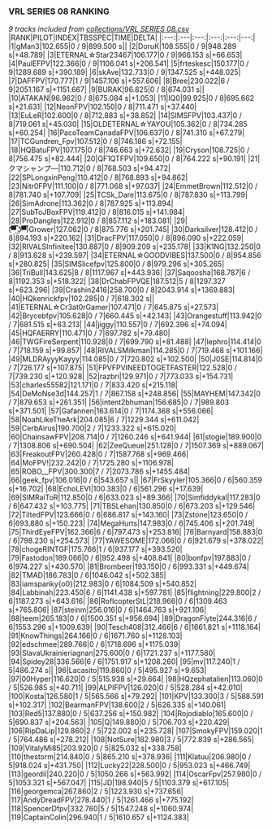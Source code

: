 ### VRL SERIES 08 RANKING
*9 tracks included from [collections/VRL SERIES 08.csv](/collections/VRL%20SERIES%2008.csv)*
|RANK|PILOT|INDEX|TBSSPEC|TIME|DELTA|
|:---:|:---|:---:|:---:|:---:|---:|
|1|gMan3|102.655|0 / 9|899.500 s||
|2|DoruK|108.555|0 / 9|948.289 s|+48.789|
|3|ETERNAL☆Star23467|106.177|0 / 9|966.153 s|+66.653|
|4|PaulEFPV|122.366|0 / 9|1106.041 s|+206.541|
|5|frteskesc|150.177|0 / 9|1289.689 s|+390.189|
|6|skAve|132.733|0 / 9|1347.525 s|+448.025|
|7|DAFFPV|170.777|1 / 9|1457.106 s|+557.606|
|8|Bree|230.022|6 / 9|2051.167 s|+1151.667|
|9|BURAK|96.825|0 / 8|674.031 s||
|10|ATAKAN|96.962|0 / 8|675.084 s|+1.053|
|11|IQ0|99.925|0 / 8|695.662 s|+21.631|
|12|NeonFPV|102.150|0 / 8|711.471 s|+37.440|
|13|EuLeR|102.600|0 / 8|712.883 s|+38.852|
|14|SIMSFPV|103.437|0 / 8|719.061 s|+45.030|
|15|OLDETERNAL☆YAYOU|105.362|0 / 8|734.285 s|+60.254|
|16|PacoTeamCanadaFPV|106.637|0 / 8|741.310 s|+67.279|
|17|TCGundren_Fpv|107.512|0 / 8|746.186 s|+72.155|
|18|HQBatuFPV|107.175|0 / 8|746.663 s|+72.632|
|19|Cryson|108.725|0 / 8|756.475 s|+82.444|
|20|QF1QTFPV|109.650|0 / 8|764.222 s|+90.191|
|21|クマシャンプ―|110.712|0 / 8|768.503 s|+94.472|
|22|SPLongxinPeng|110.412|0 / 8|768.893 s|+94.862|
|23|Nitr0FPV|111.100|0 / 8|771.068 s|+97.037|
|24|EmmetBrown|112.512|0 / 8|781.740 s|+107.709|
|25|TCSk_Dare|113.675|0 / 8|787.830 s|+113.799|
|26|SimAdrone|113.362|0 / 8|787.925 s|+113.894|
|27|SubToJBoxFPV|119.412|0 / 8|816.015 s|+141.984|
|28|ProDangles|122.912|0 / 8|857.112 s|+183.081|
|29|(͡▀̿̿ ͜ʖ͡▀̿̿)Grower|127.062|0 / 8|875.776 s|+201.745|
|30|Darksilver|128.412|0 / 8|894.193 s|+220.162|
|31|DracFPV|117.050|0 / 8|896.090 s|+222.059|
|32|RIVALSInfinitee|130.887|0 / 8|909.209 s|+235.178|
|33|K1NG|132.250|0 / 8|913.628 s|+239.597|
|34|ETERNAL☆GOODVIBES|137.500|0 / 8|954.856 s|+280.825|
|35|SIMSlicefpv|125.800|0 / 8|979.296 s|+305.265|
|36|TriBull|143.625|8 / 8|1117.967 s|+443.936|
|37|Saqoosha|168.787|6 / 8|1192.353 s|+518.322|
|38|DrChabFPVQE|187.512|5 / 8|1297.327 s|+623.296|
|39|Crashin2416|258.700|0 / 8|2043.914 s|+1369.883|
|40|HQkenrickfpv|102.285|0 / 7|618.302 s||
|41|ETERNAL☆Cr3at0rGamer|107.471|0 / 7|645.875 s|+27.573|
|42|Brycebfpv|105.628|0 / 7|660.445 s|+42.143|
|43|Orangestuff|113.942|0 / 7|681.515 s|+63.213|
|44|jiggy|110.557|0 / 7|692.396 s|+74.094|
|45|HQFAERRY|110.471|0 / 7|697.782 s|+79.480|
|46|TWGFireSerpent|110.928|0 / 7|699.790 s|+81.488|
|47|lephro|114.414|0 / 7|718.159 s|+99.857|
|48|RIVALSMilkman|114.285|0 / 7|719.468 s|+101.166|
|49|MLDRAyyyKayyy|114.085|0 / 7|720.802 s|+102.500|
|50|J0SE|114.814|0 / 7|726.177 s|+107.875|
|51|FPVFPVINEEDTOGETFASTER|122.528|0 / 7|739.230 s|+120.928|
|52|razbri|129.971|0 / 7|773.033 s|+154.731|
|53|charles55582|121.171|0 / 7|833.420 s|+215.118|
|54|DeMoNse3d|144.257|1 / 7|867.158 s|+248.856|
|55|MAYHEM|147.342|0 / 7|879.653 s|+261.351|
|56|intent2bhuman|156.685|0 / 7|989.803 s|+371.501|
|57|Gafannen|163.614|0 / 7|1174.368 s|+556.066|
|58|NoahLikeTheArk|204.085|6 / 7|1229.344 s|+611.042|
|59|CerbAirus|190.700|2 / 7|1233.322 s|+615.020|
|60|ChainsawFPV|208.714|0 / 7|1260.246 s|+641.944|
|61|stogie|189.900|0 / 7|1308.806 s|+690.504|
|62|ZeeQueue|251.128|0 / 7|1507.369 s|+889.067|
|63|FreakoutFPV|260.428|0 / 7|1587.768 s|+969.466|
|64|MoFPV!|232.242|0 / 7|1725.280 s|+1106.978|
|65|ROBO__FPV|300.300|7 / 7|2073.786 s|+1455.484|
|66|geek_fpv|106.016|0 / 6|543.657 s||
|67|FrSkyyler|105.366|0 / 6|560.359 s|+16.702|
|68|EchoLEVI|100.383|0 / 6|561.296 s|+17.639|
|69|SIMRaiToR|112.850|0 / 6|633.023 s|+89.366|
|70|Simfiddykal|117.283|0 / 6|647.432 s|+103.775|
|71|TBSLehan|130.850|0 / 6|673.203 s|+129.546|
|72|TiltedFPV|123.666|0 / 6|686.817 s|+143.160|
|73|Zstone|123.650|0 / 6|693.880 s|+150.223|
|74|MegaHurts|147.983|0 / 6|745.406 s|+201.749|
|75|ThirdEyeFPV|162.366|6 / 6|797.473 s|+253.816|
|76|Barnyard|158.883|0 / 6|798.230 s|+254.573|
|77|YAWESOME|172.066|0 / 6|921.679 s|+378.022|
|78|chogeRINTGF|175.766|1 / 6|937.177 s|+393.520|
|79|Fastodon|189.066|0 / 6|952.498 s|+408.841|
|80|bonfpv|197.883|0 / 6|974.227 s|+430.570|
|81|Brombeer|193.150|0 / 6|993.331 s|+449.674|
|82|TMAD|186.783|0 / 6|1046.042 s|+502.385|
|83|iamspanky{o0}|212.983|0 / 6|1084.509 s|+540.852|
|84|Labbinah|223.450|6 / 6|1141.438 s|+597.781|
|85|flightning|229.800|2 / 6|1187.273 s|+643.616|
|86|RoflcopterStL|218.966|0 / 6|1309.463 s|+765.806|
|87|steinm|256.016|0 / 6|1464.763 s|+921.106|
|88|teem|265.183|0 / 6|1500.351 s|+956.694|
|89|DragonFlyte|244.316|6 / 6|1553.296 s|+1009.639|
|90|Tesch408|312.466|6 / 6|1661.821 s|+1118.164|
|91|KnowThings|264.166|0 / 6|1671.760 s|+1128.103|
|92|edschmee|289.766|0 / 6|1718.696 s|+1175.039|
|93|SlavaUkrainieriagnan|275.600|0 / 6|1721.237 s|+1177.580|
|94|Spidey28|336.566|6 / 6|1751.917 s|+1208.260|
|95|mv|117.240|1 / 5|486.274 s||
|96|Lacasito|119.860|0 / 5|495.927 s|+9.653|
|97|00Hyper|116.620|0 / 5|515.938 s|+29.664|
|98|HQzephatalien|113.060|0 / 5|526.985 s|+40.711|
|99|ALPIFPV|126.020|0 / 5|528.284 s|+42.010|
|100|Kosta|126.580|1 / 5|565.566 s|+79.292|
|101|KPV|133.300|3 / 5|588.591 s|+102.317|
|102|BearmanFPV|138.600|2 / 5|626.335 s|+140.061|
|103|Red5|137.880|0 / 5|637.256 s|+150.982|
|104|Rojodiablo|165.600|0 / 5|690.837 s|+204.563|
|105|Q|149.880|0 / 5|706.703 s|+220.429|
|106|RipDaLip|129.860|2 / 5|722.002 s|+235.728|
|107|SmokyFPV|159.020|1 / 5|764.486 s|+278.212|
|108|NotSure|182.980|3 / 5|772.839 s|+286.565|
|109|VitalyMi85|203.920|0 / 5|825.032 s|+338.758|
|110|thestorm|214.840|0 / 5|865.210 s|+378.936|
|111|Klatuu|206.980|0 / 5|918.024 s|+431.750|
|112|Lucky22|228.500|0 / 5|953.023 s|+466.749|
|113|geordil|240.220|0 / 5|1050.266 s|+563.992|
|114|OscarFpv|257.980|0 / 5|1053.321 s|+567.047|
|115|JD|198.940|5 / 5|1103.379 s|+617.105|
|116|georgemca|267.860|2 / 5|1223.930 s|+737.656|
|117|AndyDreadFPV|278.440|1 / 5|1261.466 s|+775.192|
|118|SpencerDfpv|332.760|5 / 5|1547.248 s|+1060.974|
|119|CaptainColin|296.940|1 / 5|1610.657 s|+1124.383|

